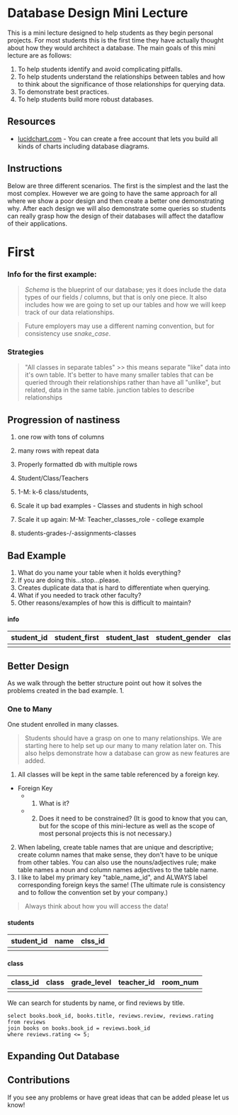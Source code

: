 # Database Design Mini Lecture
This is a mini lecture designed to help students as they begin personal projects. For most students this is the first time they have actually thought about how they would architect a database. The main goals of this mini lecture are as follows:
1. To help students identify and avoid complicating pitfalls. 
2. To help students understand the relationships between tables and how to think about the significance of those relationships for querying data.
3. To demonstrate best practices.
4. To help students build more robust databases.

## Resources
* [lucidchart.com](https://lucidchart.com/) - You can create a free account that lets you build all kinds of charts including database diagrams.

## Instructions
Below are three different scenarios. The first is the simplest and the last the most complex. However we are going to have the same approach for all where we show a poor design and then create a better one demonstrating why. After each design we will also demonstrate some queries so students can really grasp how the design of their databases will affect the dataflow of their applications.

# First
### Info for the first example:

> *Schema* is the blueprint of our database; yes it does include the data types of our fields / columns, but that is only one piece. It also includes how we are going to set up our tables and how we will keep track of our data relationships.

> Future employers may use a different naming convention, but for consistency use _snake\_case_.

### Strategies
> "All classes in separate tables" >> this means separate "like" data into it's own table. It's better to have many smaller tables that can be queried through their relationships rather than have all "unlike", but related, data in the same table.
> junction tables to describe relationships

## Progression of nastiness
1. one row with tons of columns
2. many rows with repeat data
3. Properly formatted db with multiple rows

1. Student/Class/Teachers
1. 1-M: k-6 class/students,
1. Scale it up bad examples - Classes and students in high school
1. Scale it up again: M-M: Teacher_classes_role - college example
1. students-grades-/-assignments-classes

## Bad Example
  1. What do you name your table when it holds everything?
  2. If you are doing this...stop...please.
  3. Creates duplicate data that is hard to differentiate when querying.
  4. What if you needed to track other faculty?
  4. Other reasons/examples of how this is difficult to maintain?

  #### info
  | student_id  | student_first | student_last | student_gender | class1 | class2 | class3 | class4 | class5 | teacher1 | teacher2 | teacher3 | teacher4 | teacher5 |
  | ----------- | ------------- | ------------ | -------------- | ------ | ------ | ------ | ------ | ------ | -------- | -------- | -------- | -------- | -------- |   
  |             |               |              |                |        |        |        |        |        |          |          |          |          |          |

## Better Design
  As we walk through the better structure point out how it solves the problems created in the bad example.
  1. 
### One to Many
  One student enrolled in many classes.
  > Students should have a grasp on one to many relationships. We are starting here to help set up our many to many relation later on. This also helps demonstrate how a database can grow as new features are added.

  1. All classes will be kept in the same table referenced by a foreign key.
  * Foreign Key
    - 1. What is it?
    - 2. Does it need to be constrained? (It is good to know that you can, but for the scope of this mini-lecture as well as the scope of most personal projects this is not necessary.)
  2. When labeling, create table names that are unique and descriptive; create column names that make sense, they don't have to be unique from other tables. You can also use the nouns/adjectives rule; make table names a noun and column names adjectives to the table name.   
  3. I like to label my primary key "table_name_id", and ALWAYS label corresponding foreign keys the same! (The ultimate rule is consistency and to follow the convention set by your company.)
> Always think about how you will access the data!

  #### students
  | student_id  | name | clss_id |
  | ----------- | ---- | ------- |
  |             |      |         |
  #### class
  | class_id  | class | grade_level | teacher_id | room_num |
  | --------- | ----- | ----------- | ---------- | -------- |
  |           |       |             |            |          |
We can search for students by name, or find reviews by title.
```
select books.book_id, books.title, reviews.review, reviews.rating
from reviews
join books on books.book_id = reviews.book_id
where reviews.rating <= 5;
```

## Expanding Out Database

## Contributions
  If you see any problems or have great ideas that can be added please let us know!